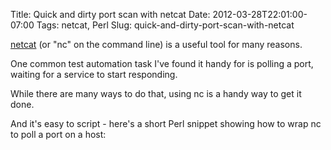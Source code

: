 Title: Quick and dirty port scan with netcat
Date: 2012-03-28T22:01:00-07:00
Tags: netcat, Perl
Slug: quick-and-dirty-port-scan-with-netcat

<a target="_blank" href="http://nc110.sourceforge.net/">netcat</a> (or "nc" on the command line) is a useful tool for many reasons.

One common test automation task I've found it handy for is polling a port, waiting for a service to start responding.

While there are many ways to do that, using nc is a handy way to get it done.

And it's easy to script - here's a short Perl snippet showing how to wrap nc to poll a port on a host:

<script src="https://gist.github.com/2233382.js"> </script>
